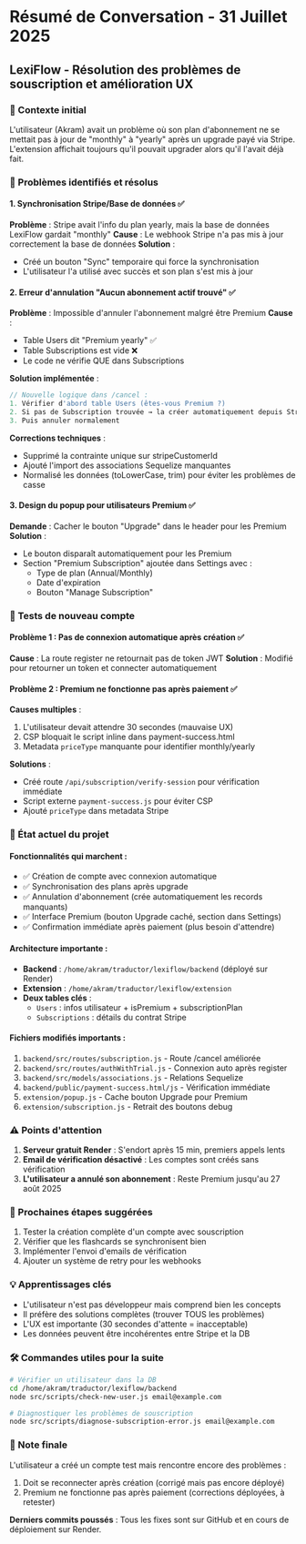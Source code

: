# Résumé de Conversation - 31 Juillet 2025
## LexiFlow - Résolution des problèmes de souscription et amélioration UX

### 🎯 Contexte initial
L'utilisateur (Akram) avait un problème où son plan d'abonnement ne se mettait pas à jour de "monthly" à "yearly" après un upgrade payé via Stripe. L'extension affichait toujours qu'il pouvait upgrader alors qu'il l'avait déjà fait.

### 🔧 Problèmes identifiés et résolus

#### 1. **Synchronisation Stripe/Base de données** ✅
**Problème** : Stripe avait l'info du plan yearly, mais la base de données LexiFlow gardait "monthly"
**Cause** : Le webhook Stripe n'a pas mis à jour correctement la base de données
**Solution** : 
- Créé un bouton "Sync" temporaire qui force la synchronisation
- L'utilisateur l'a utilisé avec succès et son plan s'est mis à jour

#### 2. **Erreur d'annulation "Aucun abonnement actif trouvé"** ✅
**Problème** : Impossible d'annuler l'abonnement malgré être Premium
**Cause** : 
- Table Users dit "Premium yearly" ✅
- Table Subscriptions est vide ❌
- Le code ne vérifie QUE dans Subscriptions

**Solution implémentée** :
```javascript
// Nouvelle logique dans /cancel :
1. Vérifier d'abord table Users (êtes-vous Premium ?)
2. Si pas de Subscription trouvée → la créer automatiquement depuis Stripe
3. Puis annuler normalement
```

**Corrections techniques** :
- Supprimé la contrainte unique sur stripeCustomerId
- Ajouté l'import des associations Sequelize manquantes
- Normalisé les données (toLowerCase, trim) pour éviter les problèmes de casse

#### 3. **Design du popup pour utilisateurs Premium** ✅
**Demande** : Cacher le bouton "Upgrade" dans le header pour les Premium
**Solution** :
- Le bouton disparaît automatiquement pour les Premium
- Section "Premium Subscription" ajoutée dans Settings avec :
  - Type de plan (Annual/Monthly)
  - Date d'expiration
  - Bouton "Manage Subscription"

### 🧪 Tests de nouveau compte

#### Problème 1 : **Pas de connexion automatique après création** ✅
**Cause** : La route register ne retournait pas de token JWT
**Solution** : Modifié pour retourner un token et connecter automatiquement

#### Problème 2 : **Premium ne fonctionne pas après paiement** ✅
**Causes multiples** :
1. L'utilisateur devait attendre 30 secondes (mauvaise UX)
2. CSP bloquait le script inline dans payment-success.html
3. Metadata `priceType` manquante pour identifier monthly/yearly

**Solutions** :
- Créé route `/api/subscription/verify-session` pour vérification immédiate
- Script externe `payment-success.js` pour éviter CSP
- Ajouté `priceType` dans metadata Stripe

### 📝 État actuel du projet

#### Fonctionnalités qui marchent :
- ✅ Création de compte avec connexion automatique
- ✅ Synchronisation des plans après upgrade
- ✅ Annulation d'abonnement (crée automatiquement les records manquants)
- ✅ Interface Premium (bouton Upgrade caché, section dans Settings)
- ✅ Confirmation immédiate après paiement (plus besoin d'attendre)

#### Architecture importante :
- **Backend** : `/home/akram/traductor/lexiflow/backend` (déployé sur Render)
- **Extension** : `/home/akram/traductor/lexiflow/extension`
- **Deux tables clés** :
  - `Users` : infos utilisateur + isPremium + subscriptionPlan
  - `Subscriptions` : détails du contrat Stripe

#### Fichiers modifiés importants :
1. `backend/src/routes/subscription.js` - Route /cancel améliorée
2. `backend/src/routes/authWithTrial.js` - Connexion auto après register
3. `backend/src/models/associations.js` - Relations Sequelize
4. `backend/public/payment-success.html/js` - Vérification immédiate
5. `extension/popup.js` - Cache bouton Upgrade pour Premium
6. `extension/subscription.js` - Retrait des boutons debug

### ⚠️ Points d'attention
1. **Serveur gratuit Render** : S'endort après 15 min, premiers appels lents
2. **Email de vérification désactivé** : Les comptes sont créés sans vérification
3. **L'utilisateur a annulé son abonnement** : Reste Premium jusqu'au 27 août 2025

### 🚀 Prochaines étapes suggérées
1. Tester la création complète d'un compte avec souscription
2. Vérifier que les flashcards se synchronisent bien
3. Implémenter l'envoi d'emails de vérification
4. Ajouter un système de retry pour les webhooks

### 💡 Apprentissages clés
- L'utilisateur n'est pas développeur mais comprend bien les concepts
- Il préfère des solutions complètes (trouver TOUS les problèmes)
- L'UX est importante (30 secondes d'attente = inacceptable)
- Les données peuvent être incohérentes entre Stripe et la DB

### 🛠️ Commandes utiles pour la suite
```bash
# Vérifier un utilisateur dans la DB
cd /home/akram/traductor/lexiflow/backend
node src/scripts/check-new-user.js email@example.com

# Diagnostiquer les problèmes de souscription
node src/scripts/diagnose-subscription-error.js email@example.com
```

### 📌 Note finale
L'utilisateur a créé un compte test mais rencontre encore des problèmes :
1. Doit se reconnecter après création (corrigé mais pas encore déployé)
2. Premium ne fonctionne pas après paiement (corrections déployées, à retester)

**Derniers commits poussés** : Tous les fixes sont sur GitHub et en cours de déploiement sur Render.